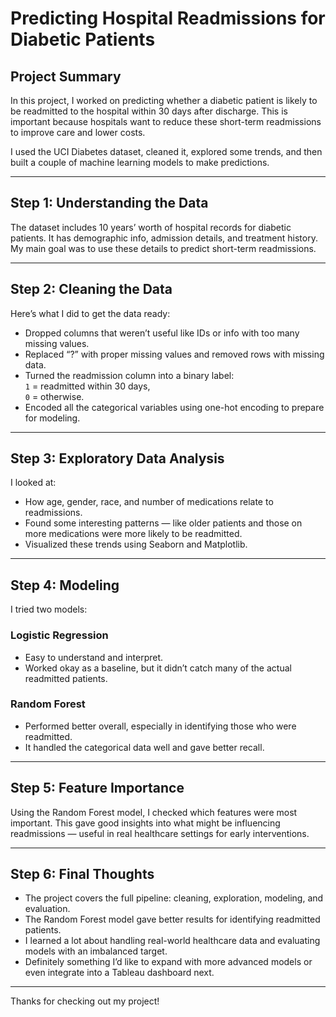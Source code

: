 # Predicting Hospital Readmissions for Diabetic Patients

## Project Summary

In this project, I worked on predicting whether a diabetic patient is likely to be readmitted to the hospital within 30 days after discharge. This is important because hospitals want to reduce these short-term readmissions to improve care and lower costs.

I used the UCI Diabetes dataset, cleaned it, explored some trends, and then built a couple of machine learning models to make predictions.

---

## Step 1: Understanding the Data

The dataset includes 10 years’ worth of hospital records for diabetic patients. It has demographic info, admission details, and treatment history. My main goal was to use these details to predict short-term readmissions.

---

## Step 2: Cleaning the Data

Here’s what I did to get the data ready:

- Dropped columns that weren’t useful like IDs or info with too many missing values.
- Replaced “?” with proper missing values and removed rows with missing data.
- Turned the readmission column into a binary label:  
  `1` = readmitted within 30 days,  
  `0` = otherwise.
- Encoded all the categorical variables using one-hot encoding to prepare for modeling.

---

## Step 3: Exploratory Data Analysis

I looked at:

- How age, gender, race, and number of medications relate to readmissions.
- Found some interesting patterns — like older patients and those on more medications were more likely to be readmitted.
- Visualized these trends using Seaborn and Matplotlib.

---

## Step 4: Modeling

I tried two models:

### Logistic Regression
- Easy to understand and interpret.
- Worked okay as a baseline, but it didn’t catch many of the actual readmitted patients.

### Random Forest
- Performed better overall, especially in identifying those who were readmitted.
- It handled the categorical data well and gave better recall.

---

## Step 5: Feature Importance

Using the Random Forest model, I checked which features were most important. This gave good insights into what might be influencing readmissions — useful in real healthcare settings for early interventions.

---

## Step 6: Final Thoughts

- The project covers the full pipeline: cleaning, exploration, modeling, and evaluation.
- The Random Forest model gave better results for identifying readmitted patients.
- I learned a lot about handling real-world healthcare data and evaluating models with an imbalanced target.
- Definitely something I’d like to expand with more advanced models or even integrate into a Tableau dashboard next.

---

Thanks for checking out my project!

